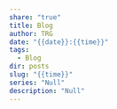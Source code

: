 ```yaml
---
share: "true"
title: Blog
author: TRG
date: "{{date}}:{{time}}"
tags:
  - Blog
dir: posts
slug: "{{time}}"
series: "Null"
description: "Null"
---
```



